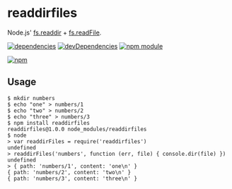 # readdirfiles

Node.js' [fs.readdir](http://nodejs.org/api/fs.html#fs_fs_readdir_path_callback) + [fs.readFile](http://nodejs.org/api/fs.html#fs_fs_readfile_filename_options_callback).

[![dependencies](https://david-dm.org/tallesl/readdirfiles.png)](https://david-dm.org/tallesl/readdirfiles)
[![devDependencies](https://david-dm.org/tallesl/readdirfiles/dev-status.png)](https://david-dm.org/tallesl/readdirfiles#info=devDependencies)
[![npm module](https://badge.fury.io/js/readdirfiles.png)](http://badge.fury.io/js/readdirfiles)

[![npm](https://nodei.co/npm/readdirfiles.png?mini=true)](https://nodei.co/npm/readdirfiles)

## Usage

```
$ mkdir numbers
$ echo "one" > numbers/1
$ echo "two" > numbers/2
$ echo "three" > numbers/3
$ npm install readdirfiles
readdirfiles@1.0.0 node_modules/readdirfiles
$ node
> var readdirFiles = require('readdirfiles')
undefined
> readdirFiles('numbers', function (err, file) { console.dir(file) })
undefined
> { path: 'numbers/1', content: 'one\n' }
{ path: 'numbers/2', content: 'two\n' }
{ path: 'numbers/3', content: 'three\n' }
```
